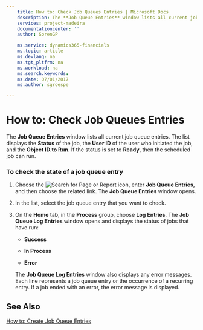 ```yaml
---
    title: How to: Check Job Queues Entries | Microsoft Docs
    description: The **Job Queue Entries** window lists all current job queue entries. The list displays the **Status** of the job, the **User ID** of the user who initiated the job, and the **Object ID.to Run**. If the status is set to **Ready**, then the scheduled job can run.
    services: project-madeira
    documentationcenter: ''
    author: SorenGP

    ms.service: dynamics365-financials
    ms.topic: article
    ms.devlang: na
    ms.tgt_pltfrm: na
    ms.workload: na
    ms.search.keywords:
    ms.date: 07/01/2017
    ms.author: sgroespe

---
```

# How to: Check Job Queues Entries
The **Job Queue Entries** window lists all current job queue entries. The list displays the **Status** of the job, the **User ID** of the user who initiated the job, and the **Object ID.to Run**. If the status is set to **Ready**, then the scheduled job can run.  
  
### To check the state of a job queue entry  
  
1.  Choose the ![Search for Page or Report](media/ui-search/search_small.png "Search for Page or Report icon") icon, enter **Job Queue Entries**, and then choose the related link. The **Job Queue Entries** window opens.  
  
2.  In the list, select the job queue entry that you want to check.  
  
3.  On the **Home** tab, in the **Process** group, choose **Log Entries**. The **Job Queue Log Entries** window opens and displays the status of jobs that have run:  
  
    -   **Success**  
  
    -   **In Process**  
  
    -   **Error**  
  
     The **Job Queue Log Entries** window also displays any error messages. Each line represents a job queue entry or the occurrence of a recurring entry. If a job ended with an error, the error message is displayed.  
  
## See Also  
 [How to: Create Job Queue Entries](../how-to-create-job-queue-entries.md)